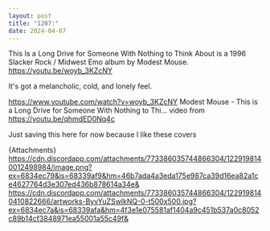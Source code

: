 ```yaml
---
layout: post
title: "1207:"
date: 2024-04-07
---
```


This Is a Long Drive for Someone With Nothing to Think About is a 1996 Slacker Rock / Midwest Emo album by Modest Mouse.
https://youtu.be/woyb_3KZcNY

It's got a melancholic, cold, and lonely feel.

https://www.youtube.com/watch?v=woyb_3KZcNY
Modest Mouse - This is a Long Drive for Someone With Nothing to Thi...
video from https://youtu.be/qhmdED0Nq4c


Just saving this here for now because I like these covers

{Attachments}
https://cdn.discordapp.com/attachments/773386035744866304/1229198140012498984/image.png?ex=6834ec79&is=68339af9&hm=46b7ada4a3eda175e987ca39d16ea82a1ce4627764d3e307ed436b878614a34e&
https://cdn.discordapp.com/attachments/773386035744866304/1229198140410822666/artworks-ByvYuZSwlkNQ-0-t500x500.jpg?ex=6834ec7a&is=68339afa&hm=4f3e1e075581af1404a9c451b537a0c8052c89b14cf3848971ea55001a55c49f&
